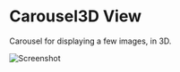 Carousel3D View
=======================

Carousel for displaying a few images, in 3D.

![Screenshot](https://raw2.github.com/quocble/carousel3d/master/demo.gif)


